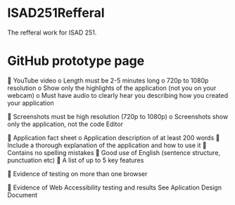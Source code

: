 # ISAD251Refferal
The refferal work for ISAD 251.

# GitHub prototype page
 YouTube video
o Length must be 2-5 minutes long
o 720p to 1080p resolution
o Show only the highlights of the application (not you on your webcam)
o Must have audio to clearly hear you describing how you created your
application

 Screenshots must be high resolution (720p to 1080p)
o Screenshots show only the application, not the code Editor


 Application fact sheet
o Application description of at least 200 words
 Include a thorough explanation of the application and how to use it
 Contains no spelling mistakes
 Good use of English (sentence structure, punctuation etc)
 A list of up to 5 key features

 Evidence of testing on more than one browser

 Evidence of Web Accessibility testing and results
  See Aplication Design Document
